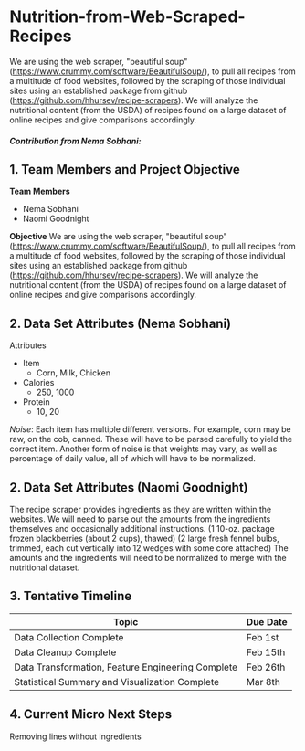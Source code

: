 # Nutrition-from-Web-Scraped-Recipes

We are using the web scraper, "beautiful soup" (https://www.crummy.com/software/BeautifulSoup/), to pull all recipes from a multitude of food websites, followed by the scraping of those individual sites using an established package from github (https://github.com/hhursev/recipe-scrapers). We will analyze the nutritional content (from the USDA) of recipes found on a large dataset of online recipes and give comparisons accordingly.

##### Contribution from Nema Sobhani:


## 1. Team Members and Project Objective

**Team Members**
- Nema Sobhani
- Naomi Goodnight

**Objective**
We are using the web scraper, "beautiful soup" (https://www.crummy.com/software/BeautifulSoup/), to pull all recipes from a multitude of food websites, followed by the scraping of those individual sites using an established package from github (https://github.com/hhursev/recipe-scrapers). We will analyze the nutritional content (from the USDA) of recipes found on a large dataset of online recipes and give comparisons accordingly.


## 2. Data Set Attributes (Nema Sobhani)

Attributes
- Item
  - Corn, Milk, Chicken
- Calories
  - 250, 1000
- Protein
  - 10, 20

*Noise*: Each item has multiple different versions. For example, corn may be raw, on the cob, canned. These will have to be parsed carefully to yield the correct item. Another form of noise is that weights may vary, as well as percentage of daily value, all of which will have to be normalized.


## 2. Data Set Attributes (Naomi Goodnight)
The recipe scraper provides ingredients as they are written within the websites.  We will need to parse out the amounts from the ingredients themselves and occasionally additional instructions.  (1 10-oz. package frozen blackberries (about 2 cups), thawed) (2 large fresh fennel bulbs, trimmed, each cut vertically into 12 wedges with some core attached)  The amounts and the ingredients will need to be normalized to merge with the nutritional dataset.  


## 3. Tentative Timeline
Topic|Due Date
---|---
Data Collection Complete | Feb 1st   
Data Cleanup Complete | Feb 15th  
Data Transformation, Feature Engineering Complete | Feb 26th
Statistical Summary and Visualization Complete |  Mar 8th  

## 4. Current Micro Next Steps
Removing lines without ingredients
